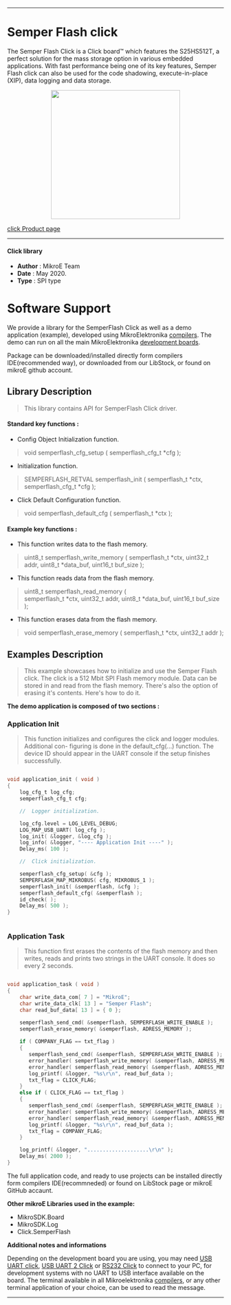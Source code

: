 
---
# Semper Flash click

The Semper Flash Click is a Click board™ which features the S25HS512T, a perfect solution for the mass storage option in various embedded applications. With fast performance being one of its key features, Semper Flash click can also be used for the code shadowing, execute-in-place (XIP), data logging and data storage.

<p align="center">
  <img src="https://download.mikroe.com/images/click_for_ide/semperflash_click.png" height=300px>
</p>

[click Product page](https://www.mikroe.com/semper-flash-click)

---


#### Click library 

- **Author**        : MikroE Team
- **Date**          : May 2020.
- **Type**          : SPI type


# Software Support

We provide a library for the SemperFlash Click 
as well as a demo application (example), developed using MikroElektronika 
[compilers](https://shop.mikroe.com/compilers). 
The demo can run on all the main MikroElektronika [development boards](https://shop.mikroe.com/development-boards).

Package can be downloaded/installed directly form compilers IDE(recommended way), or downloaded from our LibStock, or found on mikroE github account. 

## Library Description

> This library contains API for SemperFlash Click driver.

#### Standard key functions :

- Config Object Initialization function.
> void semperflash_cfg_setup ( semperflash_cfg_t *cfg ); 
 
- Initialization function.
> SEMPERFLASH_RETVAL semperflash_init ( semperflash_t *ctx, semperflash_cfg_t *cfg );

- Click Default Configuration function.
> void semperflash_default_cfg ( semperflash_t *ctx );


#### Example key functions :

- This function writes data to the flash memory.
> uint8_t semperflash_write_memory 
( 
    semperflash_t *ctx,
    uint32_t addr,
    uint8_t *data_buf,
    uint16_t buf_size
);
 
- This function reads data from the flash memory.
> uint8_t semperflash_read_memory 
(   
    semperflash_t *ctx,
    uint32_t addr,
    uint8_t *data_buf,
    uint16_t buf_size
);

- This function erases data from the flash memory.
> void semperflash_erase_memory ( semperflash_t *ctx, uint32_t addr );

## Examples Description

> This example showcases how to initialize and use the Semper Flash click. The click
  is a 512 Mbit SPI Flash memory module. Data can be stored in and read from the flash
  memory. There's also the option of erasing it's contents. Here's how to do it. 

**The demo application is composed of two sections :**

### Application Init 

> This function initializes and configures the click and logger modules. Additional con-
  figuring is done in the default_cfg(...) function. The device ID should appear in the 
  UART console if the setup finishes successfully.

```c

void application_init ( void )
{
    log_cfg_t log_cfg;
    semperflash_cfg_t cfg;

    //  Logger initialization.

    log_cfg.level = LOG_LEVEL_DEBUG;
    LOG_MAP_USB_UART( log_cfg );
    log_init( &logger, &log_cfg );
    log_info( &logger, "---- Application Init ----" );
    Delay_ms( 100 );

    //  Click initialization.

    semperflash_cfg_setup( &cfg );
    SEMPERFLASH_MAP_MIKROBUS( cfg, MIKROBUS_1 );
    semperflash_init( &semperflash, &cfg );
    semperflash_default_cfg( &semperflash );
    id_check( );
    Delay_ms( 500 );
}
  
```

### Application Task

> This function first erases the contents of the flash memory and then writes, reads and
  prints two strings in the UART console. It does so every 2 seconds. 

```c

void application_task ( void )
{
    char write_data_com[ 7 ] = "MikroE";
    char write_data_clk[ 13 ] = "Semper Flash";
    char read_buf_data[ 13 ] = { 0 };

    semperflash_send_cmd( &semperflash, SEMPERFLASH_WRITE_ENABLE );
    semperflash_erase_memory( &semperflash, ADRESS_MEMORY );
    
    if ( COMPANY_FLAG == txt_flag )
    {
       semperflash_send_cmd( &semperflash, SEMPERFLASH_WRITE_ENABLE );
       error_handler( semperflash_write_memory( &semperflash, ADRESS_MEMORY, write_data_com, 6 ) );
       error_handler( semperflash_read_memory( &semperflash, ADRESS_MEMORY, read_buf_data, 6 ) );
       log_printf( &logger, "%s\r\n", read_buf_data );
       txt_flag = CLICK_FLAG;       
    }
    else if ( CLICK_FLAG == txt_flag )
    {
       semperflash_send_cmd( &semperflash, SEMPERFLASH_WRITE_ENABLE );
       error_handler( semperflash_write_memory( &semperflash, ADRESS_MEMORY, write_data_clk, 12 ) );
       error_handler( semperflash_read_memory( &semperflash, ADRESS_MEMORY, read_buf_data, 12 ) );
       log_printf( &logger, "%s\r\n", read_buf_data );
       txt_flag = COMPANY_FLAG;
    }

    log_printf( &logger, "....................\r\n" );
    Delay_ms( 2000 );
}  

```

The full application code, and ready to use projects can be  installed directly form compilers IDE(recommneded) or found on LibStock page or mikroE GitHub accaunt.

**Other mikroE Libraries used in the example:** 

- MikroSDK.Board
- MikroSDK.Log
- Click.SemperFlash

**Additional notes and informations**

Depending on the development board you are using, you may need 
[USB UART click](https://shop.mikroe.com/usb-uart-click), 
[USB UART 2 Click](https://shop.mikroe.com/usb-uart-2-click) or 
[RS232 Click](https://shop.mikroe.com/rs232-click) to connect to your PC, for 
development systems with no UART to USB interface available on the board. The 
terminal available in all Mikroelektronika 
[compilers](https://shop.mikroe.com/compilers), or any other terminal application 
of your choice, can be used to read the message.



---
